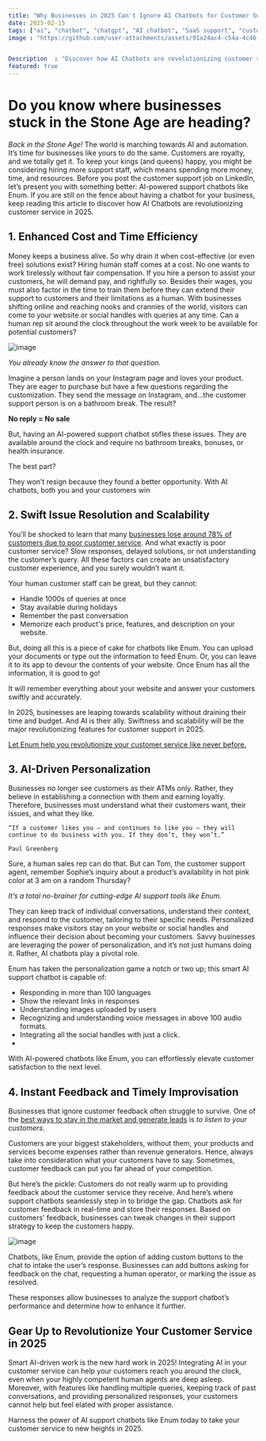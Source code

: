 ```yaml
---
title: "Why Businesses in 2025 Can't Ignore AI Chatbots for Customer Support"
date: 2025-02-15
tags: ["ai", "chatbot", "chatgpt", "AI chatbot", "SaaS support", "customer service", "automation", "24/7 support"]
image : "https://github.com/user-attachments/assets/91a24ac4-c54a-4c46-a359-bfa9e8ec569c"


Description  : "Discover how AI Chatbots are revolutionizing customer service in 2025"
featured: true
---
```


# Do you know where businesses stuck in the Stone Age are heading?

*Back in the Stone Age!*
The world is marching towards AI and automation. It’s time for businesses like yours to do the same. 
Customers are royalty, and we totally get it. To keep your kings (and queens) happy, you might be considering hiring more support staff, which means spending more money, time, and resources.
Before you post the customer support job on LinkedIn, let’s present you with something better: AI-powered support chatbots like Enum.
If you are still on the fence about having a chatbot for your business, keep reading this article to discover how AI Chatbots are revolutionizing customer service in 2025. 

## 1. Enhanced Cost and Time Efficiency 

Money keeps a business alive. So why drain it when cost-effective (or even free) solutions exist?
Hiring human staff comes at a cost. No one wants to work tirelessly without fair compensation. If you hire a person to assist your customers, he will demand pay, and rightfully so. 
Besides their wages, you must also factor in the time to train them before they can extend their support to customers and their limitations as a human. With businesses shifting online and reaching nooks and crannies of the world, visitors can come to your website or social handles with queries at any time. 
Can a human rep sit around the clock throughout the work week to be available for potential customers? 

![image](https://github.com/user-attachments/assets/395f3792-ff5d-4f82-9f08-c2e127dc08fa)


*You already know the answer to that question.*

Imagine a person lands on your Instagram page and loves your product. They are eager to purchase but have a few questions regarding the customization. They send the message on Instagram, and…the customer support person is on a bathroom break. 
The result?

**No reply = No sale** 

But, having an AI-powered support chatbot stifles these issues. They are available around the clock and require no bathroom breaks, bonuses, or health insurance. 

The best part?

They won’t resign because they found a better opportunity. With AI chatbots, both you and your customers win

## 2. Swift Issue Resolution and Scalability 


You’ll be shocked to learn that many [businesses lose around 78% of customers due to poor customer service](https://www.helpscout.com/75-customer-service-facts-quotes-statistics). 
And what exactly is poor customer service? Slow responses, delayed solutions, or not understanding the customer’s query. All these factors can create an unsatisfactory customer experience, and you surely wouldn’t want it. 

Your human customer staff can be great, but they cannot:

- Handle 1000s of queries at once
- Stay available during holidays 
- Remember the past conversation 
- Memorize each product's price, features, and description on your website. 

But, doing all this is a piece of cake for chatbots like Enum. 
You can upload your documents or type out the information to feed Enum. Or, you can leave it to its app to devour the contents of your website. Once Enum has all the information, it is good to go!

It will remember everything about your website and answer your customers swiftly and accurately. 

In 2025, businesses are leaping towards scalability without draining their time and budget. And AI is their ally. Swiftness and scalability will be the major revolutionizing features for customer support in 2025.


[Let Enum help you revolutionize your customer service like never before.](https://enumhq.com/test-drive)
  


## 3. AI-Driven Personalization 

Businesses no longer see customers as their ATMs only. Rather, they believe in establishing a connection with them and earning loyalty. 
Therefore, businesses must understand what their customers want, their issues, and what they like. 

```
“If a customer likes you — and continues to like you — they will continue to do business with you. If they don’t, they won’t.”

Paul Greenberg
```
Sure, a human sales rep can do that. 
But can Tom, the customer support agent, remember Sophie’s inquiry about a product’s availability in hot pink color at 3 am on a random Thursday?

*It’s a total no-brainer for cutting-edge AI support tools like Enum.*

They can keep track of individual conversations, understand their context, and respond to the customer, tailoring to their specific needs. Personalized responses make visitors stay on your website or social handles and influence their decision about becoming your customers. 
Savvy businesses are leveraging the power of personalization, and it’s not just humans doing it. Rather, AI chatbots play a pivotal role. 

Enum has taken the personalization game a notch or two up; this smart AI support chatbot is capable of:
- Responding in more than 100 languages 
- Show the relevant links in responses 
- Understanding images uploaded by users 
- Recognizing and understanding voice messages in above 100 audio formats. 
- Integrating all the social handles with just a click.
- 
With AI-powered chatbots like Enum, you can effortlessly elevate customer satisfaction to the next level. 

## 4. Instant Feedback and Timely Improvisation 

Businesses that ignore customer feedback often struggle to survive. One of the [best ways to stay in the market and generate leads](https://enumhq.com/blog/posts/help-your-users-and-beat-competitors/) is *to listen to your customers*. 

Customers are your biggest stakeholders, without them, your products and services become expenses rather than revenue generators. Hence, always take into consideration what your customers have to say. Sometimes, customer feedback can put you far ahead of your competition. 

But here’s the pickle: Customers do not really warm up to providing feedback about the customer service they receive. 
And here’s where support chatbots seamlessly step in to bridge the gap. Chatbots ask for customer feedback in real-time and store their responses. Based on customers’ feedback, businesses can tweak changes in their support strategy to keep the customers happy. 



![image](https://github.com/user-attachments/assets/da21a637-f791-468a-9de0-98a44466af35)


Chatbots, like Enum, provide the option of adding custom buttons to the chat to intake the user’s response. Businesses can add buttons asking for feedback on the chat, requesting a human operator, or marking the issue as resolved. 

These responses allow businesses to analyze the support chatbot’s performance and determine how to enhance it further. 



## Gear Up to Revolutionize Your Customer Service in 2025

Smart AI-driven work is the new hard work in 2025! 
Integrating AI in your customer service can help your customers reach you around the clock, even when your highly competent human agents are deep asleep. 
Moreover, with features like handling multiple queries, keeping track of past conversations, and providing personalized responses, your customers cannot help but feel elated with proper assistance. 

Harness the power of AI support chatbots like Enum today to take your customer service to new heights in 2025. 
